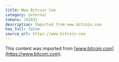 ```yaml
---
title: Www Bitcoin Com
category: external
tokens: 242031
description: Imported from www.bitcoin.com
has_full: false
source_url: https://www.bitcoin.com
---
```


This content was imported from [www.bitcoin.com](https://www.bitcoin.com).

